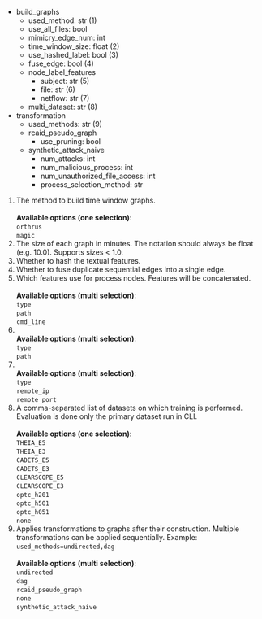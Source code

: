 <div class="annotate">

<ul>
    <li class='bullet'><span class="key">build_graphs</span>
    <ul>
        <li class='no-bullet'><span class="key-leaf">used_method</span>: <span class="value">str (1)</span></li>
        <li class='no-bullet'><span class="key-leaf">use_all_files</span>: <span class="value">bool</span></li>
        <li class='no-bullet'><span class="key-leaf">mimicry_edge_num</span>: <span class="value">int</span></li>
        <li class='no-bullet'><span class="key-leaf">time_window_size</span>: <span class="value">float (2)</span></li>
        <li class='no-bullet'><span class="key-leaf">use_hashed_label</span>: <span class="value">bool (3)</span></li>
        <li class='no-bullet'><span class="key-leaf">fuse_edge</span>: <span class="value">bool (4)</span></li>
        <li class='bullet'><span class="key">node_label_features</span>
        <ul>
            <li class='no-bullet'><span class="key-leaf">subject</span>: <span class="value">str (5)</span></li>
            <li class='no-bullet'><span class="key-leaf">file</span>: <span class="value">str (6)</span></li>
            <li class='no-bullet'><span class="key-leaf">netflow</span>: <span class="value">str (7)</span></li>
        </ul>
        </li>
        <li class='no-bullet'><span class="key-leaf">multi_dataset</span>: <span class="value">str (8)</span></li>
    </ul>
    </li>
    <li class='bullet'><span class="key">transformation</span>
    <ul>
        <li class='no-bullet'><span class="key-leaf">used_methods</span>: <span class="value">str (9)</span></li>
        <li class='bullet'><span class="key">rcaid_pseudo_graph</span>
        <ul>
            <li class='no-bullet'><span class="key-leaf">use_pruning</span>: <span class="value">bool</span></li>
        </ul>
        </li>
        <li class='bullet'><span class="key">synthetic_attack_naive</span>
        <ul>
            <li class='no-bullet'><span class="key-leaf">num_attacks</span>: <span class="value">int</span></li>
            <li class='no-bullet'><span class="key-leaf">num_malicious_process</span>: <span class="value">int</span></li>
            <li class='no-bullet'><span class="key-leaf">num_unauthorized_file_access</span>: <span class="value">int</span></li>
            <li class='no-bullet'><span class="key-leaf">process_selection_method</span>: <span class="value">str</span></li>
        </ul>
        </li>
    </ul>
    </li>
</ul>

</div>

1. The method to build time window graphs.<br><br><b>Available options (one selection)</b>:<br>`orthrus`<br>`magic`
2. The size of each graph in minutes. The notation should always be float (e.g. 10.0). Supports sizes < 1.0.<br>
3. Whether to hash the textual features.<br>
4. Whether to fuse duplicate sequential edges into a single edge.<br>
5. Which features use for process nodes. Features will be concatenated.<br><br><b>Available options (multi selection)</b>:<br>`type`<br>`path`<br>`cmd_line`
6. <br><b>Available options (multi selection)</b>:<br>`type`<br>`path`
7. <br><b>Available options (multi selection)</b>:<br>`type`<br>`remote_ip`<br>`remote_port`
8. A comma-separated list of datasets on which training is performed. Evaluation is done only the primary dataset run in CLI.<br><br><b>Available options (one selection)</b>:<br>`THEIA_E5`<br>`THEIA_E3`<br>`CADETS_E5`<br>`CADETS_E3`<br>`CLEARSCOPE_E5`<br>`CLEARSCOPE_E3`<br>`optc_h201`<br>`optc_h501`<br>`optc_h051`<br>`none`
9. Applies transformations to graphs after their construction. Multiple transformations can be applied sequentially. Example: `used_methods=undirected,dag`<br><br><b>Available options (multi selection)</b>:<br>`undirected`<br>`dag`<br>`rcaid_pseudo_graph`<br>`none`<br>`synthetic_attack_naive`

